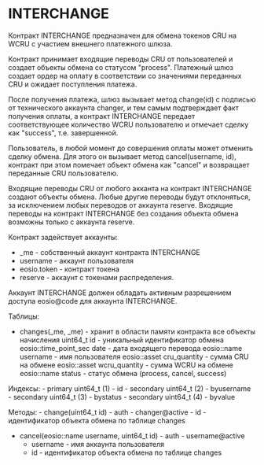# INTERCHANGE
    
  Контракт INTERCHANGE предназначен для обмена токенов CRU на WCRU с участием внешнего платежного шлюза. 

  Контракт принимает входящие переводы CRU от пользователей и создает объекты обмена со статусом "process". Платежный шлюз создает ордер на оплату в соответствии со значениями переданных CRU и ожидает поступления платежа. 

  После получения платежа, шлюз вызывает метод change(id) с подписью от технического аккаунта changer, и тем самым подтверждает факт получения оплаты, а контракт INTERCHANGE передает соответствующее количество WCRU пользователю и отмечает сделку как "success", т.е. завершенной. 

  Пользователь, в любой момент до совершения оплаты может отменить сделку обмена. Для этого он вызывает метод cancel(username, id), контракт при этом помечает объект обмена как "cancel" и возвращает переданные CRU пользователю.
  
  Входящие переводы CRU от любого акканта на контракт INTERCHANGE создают объекты обмена. Любые другие переводы будут отклоняться, за исключением любых переводов от аккаунта reserve. Входящие переводы на контракт INTERCHANGE без создания объекта обмена возможны только с аккаунта reserve. 


  Контракт задействует аккаунты:
  - _me - собственный аккаунт контракта INTERCHANGE
  - username - аккаунт пользователя
  - eosio.token - контракт токена 
  - reserve - аккаунт с токенами распределения. 
  
  Аккаунт INTERCHANGE должен обладать активным разрешением доступа eosio@code для аккаунта INTERCHANGE.
  
  Таблицы:
   - changes(_me, _me) - хранит в области памяти контракта все объекты начисления
        uint64_t id - уникальный идентификатор обмена
        eosio::time_point_sec date - дата входящего перевода
        eosio::name username - имя пользователя
        eosio::asset cru_quantity - сумма CRU на обмене
        eosio::asset wcru_quantity - сумма WCRU на обмене
        eosio::name status - статус обмена (process, cancel, success)


   Индексы:
    - primary uint64_t (1) - id
    - secondary uint64_t (2) - byusername
    - secondary uint64_t (3) - bystatus
    - secondary uint64_t (4) - byvalue
 
  Методы:
    - change(uint64_t id) - auth - changer@active
      - id - идентификатор объекта обмена по таблице changes
      
   - cancel(eosio::name username, uint64_t id) - auth - username@active
      - username - имя аккаунта пользователя
      - id - идентификатор объекта обмена по таблице changes


  
